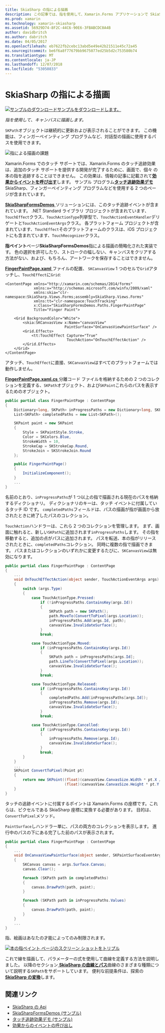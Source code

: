 ```yaml
---
title: SkiaSharp の指による描画
description: この記事では、指を使用して、Xamarin.Forms アプリケーションで SkiaSharp キャンバスに描画する方法を説明し、サンプル コードを示します。
ms.prod: xamarin
ms.technology: xamarin-skiasharp
ms.assetid: 56929D74-8F2C-44C6-90E6-3FBABCDC0A4B
author: davidbritch
ms.author: dabritch
ms.date: 04/05/2017
ms.openlocfilehash: eb7622fb2cebc13abd5e49e42b21511e45c72a45
ms.sourcegitcommit: be6f6a8f77679bb9675077ed25b5d2c753580b74
ms.translationtype: MT
ms.contentlocale: ja-JP
ms.lasthandoff: 12/07/2018
ms.locfileid: "53050833"
---
```

# <a name="finger-painting-in-skiasharp"></a>SkiaSharp の指による描画

[![サンプルのダウンロード](~/media/shared/download.png)サンプルをダウンロードします。](https://developer.xamarin.com/samples/xamarin-forms/SkiaSharpForms/Demos/)

_指を使用して、キャンバスに描画します。_

`SKPath`オブジェクトは継続的に更新および表示されることができます。 この機能は、フィンガーペインティング プログラムなど、対話型の描画に使用するパスを使用できます。

![](finger-paint-images/fingerpaintsample.png "指による描画の課題")

Xamarin.Forms でのタッチ サポートでは、Xamarin.Forms のタッチ追跡効果は、追加のタッチ サポートを提供する開発が完了するために、画面で、個々 の本の指を追跡することはできません。 この効果は、情報の記事に記載されて[**効果からイベントを呼び出す**](~/xamarin-forms/app-fundamentals/effects/touch-tracking.md)します。 サンプル プログラム[**タッチ追跡効果デモ**](https://developer.xamarin.com/samples/xamarin-forms/Effects/TouchTrackingEffectDemos/) SkiaSharp、フィンガーペインティング プログラムなどを使用する 2 つのページが含まれています。

[ **SkiaSharpFormsDemos** ](https://developer.xamarin.com/samples/xamarin-forms/SkiaSharpForms/Demos/)ソリューションには、このタッチ追跡イベントが含まれています。 .NET Standard ライブラリ プロジェクトが含まれています、`TouchEffect`クラス、`TouchActionType`列挙型で、`TouchActionEventHandler`デリゲートと`TouchActionEventArgs`クラス。 各プラットフォーム プロジェクトが含まれています、`TouchEffect`そのプラットフォームのクラスは、iOS プロジェクトにも含まれています、`TouchRecognizer`クラス。

**指ペイント**ページ**SkiaSharpFormsDemos**指による描画の簡略化された実装です。 色の選択を許可したり、ストロークの幅しない、キャンバスをクリアする方法がない、および、もちろん、アートワークを保存することはできません。

[ **FingerPaintPage.xaml** ](https://github.com/xamarin/xamarin-forms-samples/blob/master/SkiaSharpForms/Demos/Demos/SkiaSharpFormsDemos/LinesAndPaths/FingerPaintPage.xaml)ファイルの配置、 `SKCanvasView` 1 つのセルで`Grid`アタッチし、`TouchEffect`に`Grid`:

```xaml
<ContentPage xmlns="http://xamarin.com/schemas/2014/forms"
             xmlns:x="http://schemas.microsoft.com/winfx/2009/xaml"
             xmlns:skia="clr-namespace:SkiaSharp.Views.Forms;assembly=SkiaSharp.Views.Forms"
             xmlns:tt="clr-namespace:TouchTracking"
             x:Class="SkiaSharpFormsDemos.Paths.FingerPaintPage"
             Title="Finger Paint">

    <Grid BackgroundColor="White">
        <skia:SKCanvasView x:Name="canvasView"
                           PaintSurface="OnCanvasViewPaintSurface" />
        <Grid.Effects>
            <tt:TouchEffect Capture="True"
                            TouchAction="OnTouchEffectAction" />
        </Grid.Effects>
    </Grid>
</ContentPage>
```

アタッチ、`TouchEffect`に直接、`SKCanvasView`はすべてのプラットフォームでは動作しません。

[ **FingerPaintPage.xaml.cs** ](https://github.com/xamarin/xamarin-forms-samples/blob/master/SkiaSharpForms/Demos/Demos/SkiaSharpFormsDemos/LinesAndPaths/FingerPaintPage.xaml.cs)分離コード ファイルを格納するための 2 つのコレクションを定義する、`SKPath`オブジェクト、および`SKPaint`これらのパスを表示するためのオブジェクト。

```csharp
public partial class FingerPaintPage : ContentPage
{
    Dictionary<long, SKPath> inProgressPaths = new Dictionary<long, SKPath>();
    List<SKPath> completedPaths = new List<SKPath>();

    SKPaint paint = new SKPaint
    {
        Style = SKPaintStyle.Stroke,
        Color = SKColors.Blue,
        StrokeWidth = 10,
        StrokeCap = SKStrokeCap.Round,
        StrokeJoin = SKStrokeJoin.Round
    };

    public FingerPaintPage()
    {
        InitializeComponent();
    }
    ...
}
```

名前のとおり、`inProgressPaths`が 1 つ以上の指で描画される現在のパスを格納するディクショナリ。 ディクショナリのキーは、タッチ イベントに付属しているタッチ ID です。 `completedPaths`フィールドは、パスの描画が指が画面から放されたときに終了したパスのコレクション。

`TouchAction`ハンドラーは、これら 2 つのコレクションを管理します。 まず、画面に触れると、新しい`SKPath`に追加されます`inProgressPaths`します。 その指を移動すると、追加の点がパスに追加されます。 パスを転送、本の指がリリースされたときに、`completedPaths`コレクション。 同時に複数の指で描画できます。 パスまたはコレクションのいずれかに変更するたびに、`SKCanvasView`は無効になります。

```csharp
public partial class FingerPaintPage : ContentPage
{
    ...
    void OnTouchEffectAction(object sender, TouchActionEventArgs args)
    {
        switch (args.Type)
        {
            case TouchActionType.Pressed:
                if (!inProgressPaths.ContainsKey(args.Id))
                {
                    SKPath path = new SKPath();
                    path.MoveTo(ConvertToPixel(args.Location));
                    inProgressPaths.Add(args.Id, path);
                    canvasView.InvalidateSurface();
                }
                break;

            case TouchActionType.Moved:
                if (inProgressPaths.ContainsKey(args.Id))
                {
                    SKPath path = inProgressPaths[args.Id];
                    path.LineTo(ConvertToPixel(args.Location));
                    canvasView.InvalidateSurface();
                }
                break;

            case TouchActionType.Released:
                if (inProgressPaths.ContainsKey(args.Id))
                {
                    completedPaths.Add(inProgressPaths[args.Id]);
                    inProgressPaths.Remove(args.Id);
                    canvasView.InvalidateSurface();
                }
                break;

            case TouchActionType.Cancelled:
                if (inProgressPaths.ContainsKey(args.Id))
                {
                    inProgressPaths.Remove(args.Id);
                    canvasView.InvalidateSurface();
                }
                break;
        }
    }
    ...
    SKPoint ConvertToPixel(Point pt)
    {
        return new SKPoint((float)(canvasView.CanvasSize.Width * pt.X / canvasView.Width),
                           (float)(canvasView.CanvasSize.Height * pt.Y / canvasView.Height));
    }
}
```

タッチの追跡イベントに付属するポイントは Xamarin.Forms の座標です。これらは、ピクセルである SkiaSharp 座標に変換する必要があります。 目的は、`ConvertToPixel`メソッド。

`PaintSurface`しハンドラー単に、パスの両方のコレクションを表示します。 進行中のパスの下にある完了した前のパスが表示されます。

```csharp
public partial class FingerPaintPage : ContentPage
{
    ...
    void OnCanvasViewPaintSurface(object sender, SKPaintSurfaceEventArgs args)
    {
        SKCanvas canvas = args.Surface.Canvas;
        canvas.Clear();

        foreach (SKPath path in completedPaths)
        {
            canvas.DrawPath(path, paint);
        }

        foreach (SKPath path in inProgressPaths.Values)
        {
            canvas.DrawPath(path, paint);
        }
    }
    ...
}
```

指、絵画はあなたの才能によってのみ制限されます。

[![](finger-paint-images/fingerpaint-small.png "本の指ペイント ページのスクリーン ショットをトリプル")](finger-paint-images/fingerpaint-large.png#lightbox "指ペイント ページの 3 倍になるスクリーン ショット")

これで線を描画して、パラメーターの式を使用して曲線を定義する方法を説明しました。 以降のセクション[ **SkiaSharp の曲線とパス**](../curves/index.md)曲線のさまざまな種類について説明する`SKPath`をサポートしています。 便利な前提条件は、探索の[ **SkiaSharp の変換**](../transforms/index.md)します。

## <a name="related-links"></a>関連リンク

- [SkiaSharp の Api](https://docs.microsoft.com/dotnet/api/skiasharp)
- [SkiaSharpFormsDemos (サンプル)](https://developer.xamarin.com/samples/xamarin-forms/SkiaSharpForms/Demos/)
- [タッチ追跡効果デモ (サンプル)](https://developer.xamarin.com/samples/xamarin-forms/Effects/TouchTrackingEffectDemos/)
- [効果からのイベントの呼び出し](~/xamarin-forms/app-fundamentals/effects/touch-tracking.md)
